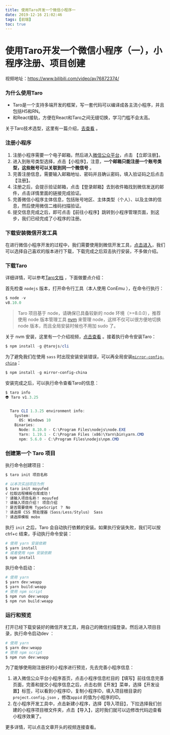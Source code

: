 ```yaml
---
title: 使用Taro开发一个微信小程序一
date: 2019-12-16 21:02:46
tags: [前端]
toc: true
---
```


# 使用Taro开发一个微信小程序（一），小程序注册、项目创建

视频地址：<https://www.bilibili.com/video/av76872374/> 

### 为什么使用Taro

- Taro是一个支持多端开发的框架，写一套代码可以编译成各主流小程序，并且包括H5和RN。
- 和React接轨，方便在React和Taro之间无缝切换，学习门槛不会太高。

关于Taro技术选型，这里有一篇介绍，[去查看](http://blog.moyufed.com/2019/11/23/Taro%E6%8A%80%E6%9C%AF%E9%80%89%E5%9E%8B%E4%B8%8E%E6%9D%83%E8%A1%A1/) 。

### 注册小程序

1. 注册小程序需要一个电子邮箱，然后进入[微信公众平台](https://mp.weixin.qq.com/>)，点击 【立即注册】。
2. 进入到账号类型选择，点击【小程序】，注意，**一个邮箱只能注册一个账号类型，这些账号可以关联到同一个微信号** 。
3. 完善注册信息，需要输入邮箱地址、密码并且确认密码，填入验证码之后点击【注册】。
4. 注册之后，会提示验证邮箱，点击【登录邮箱】去到收件箱找到微信发送的邮件，点击详情里面的链接完成验证。
5. 完善微信小程序主体信息，包括账号地区、主体类型（个人）、以及主体的信息，然后使用微信二维码扫描验证。
6. 提交信息完成之后，即可点击【前往小程序】跳转到小程序管理页面，到这步，我们已经完成了小程序的注册。

### 下载安装微信开发工具

在进行微信小程序开发的过程中，我们需要使用到微信开发工具，[点击进入](https://developers.weixin.qq.com/miniprogram/dev/devtools/download.html)，我们可以选择自己喜欢的版本进行下载，下载完成之后双击执行安装，不多做介绍。

### 下载Taro

详细详情，可以参考[Taro文档](https://taro-docs.jd.com/taro/docs/GETTING-STARTED.html) ，下面做要点介绍：

首先检查 `nodejs` 版本，打开命令行工具（本人使用 ConEmu ），在命令行执行：

```powershell
$ node -v
v8.10.0
```

> Taro 项目基于 node，请确保已具备较新的 node 环境（>=8.0.0），推荐使用 node 版本管理工具 [nvm](https://github.com/creationix/nvm) 来管理 node，这样不仅可以很方便地切换 node 版本，而且全局安装时候也不用加 sudo 了。 

关于 nvm 安装，这里有一个介绍视频，[点击查看](https://www.bilibili.com/video/av71367431/) 。接着执行命令安装Taro：

```powershell
$ npm install -g @tarojs/cli
```

为了避免我们在使用 `sass` 时出现安装安装错误，可以再全局安装[`mirror-config-china`](https://www.npmjs.com/package/mirror-config-china)：

```powershell
$ npm install -g mirror-config-china
```

安装完成之后，可以执行命令查看Taro的信息：

```powershell
$ taro info
👽 Taro v1.3.25


  Taro CLI 1.3.25 environment info:
    System:
      OS: Windows 10
    Binaries:
      Node: 8.10.0 - C:\Program Files\nodejs\node.EXE
      Yarn: 1.19.1 - C:\Program Files (x86)\Yarn\bin\yarn.CMD
      npm: 5.6.0 - C:\Program Files\nodejs\npm.CMD
```

### 创建第一个 Taro 项目

执行命令创建项目：

```powershell
$ taro init 项目名称

# 以本次实战项目为例
$ taro init moyufed
√ 拉取远程模板仓库成功！
? 请输入项目名称！ moyufed
? 请输入项目介绍！ 项目介绍
? 是否需要使用 TypeScript ？ No
? 请选择 CSS 预处理器（Sass/Less/Stylus） Sass
? 请选择模板 mobx
```

执行 `init` 之后，Taro 会自动执行依赖的安装。如果执行安装失败，我们可以按 ctrl+c 结束，手动执行命令安装：

```powershell
# 使用 yarn 安装依赖
$ yarn install
# 或者使用 npm 安装依赖
$ npm install
```

执行命令启动：

```powershell
# 使用 yarn
$ yarn dev:weapp
$ yarn build:weapp
# 使用 npm script
$ npm run dev:weapp
$ npm run build:weapp
```

### 运行和预览

打开已经下载安装好的微信开发工具，用自己的微信扫描登录。然后进入项目目录，执行命令启动dev ：

```powershell
# 使用 yarn
$ yarn dev:weapp
# 使用 npm script
$ npm run dev:weapp
```

为了能够使用刚注册好的小程序进行预览，先去完善小程序信息：

1. 进入微信公众平台小程序首页，点击小程序信息栏目的【填写】前往信息完善页面，完善和提交小程序信息之后，点击右侧【开发】菜单，选择【开发设置】标签，可以看到小程序ID，复制小程序ID，填入项目根目录的 `project.config.json`  ，修改`appid` 的值为小程序的ID。
2. 在小程序开发工具中，点击新建小程序，选择【导入项目】，下拉选择我们创建的小程序项目根文件夹，点击【导入】，这时我们就可以边修改代码边查看小程序效果了。

更多详情，可以点击文章开头的视频连接查看。